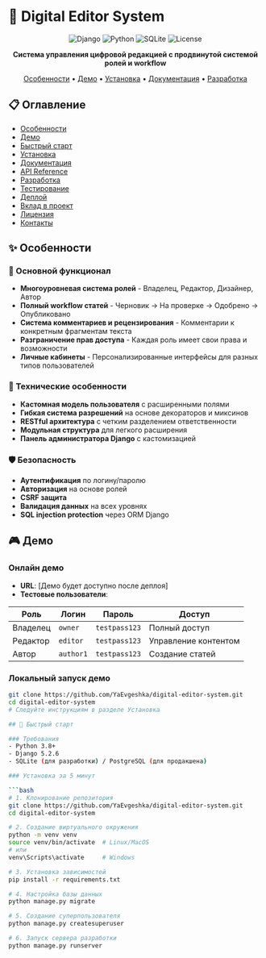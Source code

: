 # 🚀 Digital Editor System

<div align="center">

![Django](https://img.shields.io/badge/Django-5.2.6-092E20?style=for-the-badge&logo=django)
![Python](https://img.shields.io/badge/Python-3.8%2B-3776AB?style=for-the-badge&logo=python)
![SQLite](https://img.shields.io/badge/SQLite-07405E?style=for-the-badge&logo=sqlite)
![License](https://img.shields.io/badge/License-MIT-yellow?style=for-the-badge)

**Система управления цифровой редакцией с продвинутой системой ролей и workflow**

[Особенности](#-особенности) • [Демо](#-демо) • [Установка](#-установка) • [Документация](#-документация) • [Разработка](#-разработка)

</div>

## 📋 Оглавление

- [Особенности](#-особенности)
- [Демо](#-демо)
- [Быстрый старт](#-быстрый-старт)
- [Установка](#-установка)
- [Документация](#-документация)
- [API Reference](#-api-reference)
- [Разработка](#-разработка)
- [Тестирование](#-тестирование)
- [Деплой](#-деплой)
- [Вклад в проект](#-вклад-в-проект)
- [Лицензия](#-лицензия)
- [Контакты](#-контакты)

## ✨ Особенности

### 🎯 Основной функционал
- **Многоуровневая система ролей** - Владелец, Редактор, Дизайнер, Автор
- **Полный workflow статей** - Черновик → На проверке → Одобрено → Опубликовано
- **Система комментариев и рецензирования** - Комментарии к конкретным фрагментам текста
- **Разграничение прав доступа** - Каждая роль имеет свои права и возможности
- **Личные кабинеты** - Персонализированные интерфейсы для разных типов пользователей

### 🔧 Технические особенности
- **Кастомная модель пользователя** с расширенными полями
- **Гибкая система разрешений** на основе декораторов и миксинов
- **RESTful архитектура** с четким разделением ответственности
- **Модульная структура** для легкого расширения
- **Панель администратора Django** с кастомизацией

### 🛡 Безопасность
- **Аутентификация** по логину/паролю
- **Авторизация** на основе ролей
- **CSRF защита**
- **Валидация данных** на всех уровнях
- **SQL injection protection** через ORM Django

## 🎮 Демо

### Онлайн демо
- **URL**: [Демо будет доступно после деплоя]
- **Тестовые пользователи**:

| Роль | Логин | Пароль | Доступ |
|------|-------|--------|---------|
| Владелец | `owner` | `testpass123` | Полный доступ |
| Редактор | `editor` | `testpass123` | Управление контентом |
| Автор | `author1` | `testpass123` | Создание статей |

### Локальный запуск демо
```bash
git clone https://github.com/YaEvgeshka/digital-editor-system.git
cd digital-editor-system
# Следуйте инструкциям в разделе Установка

## 🚀 Быстрый старт

### Требования
- Python 3.8+
- Django 5.2.6
- SQLite (для разработки) / PostgreSQL (для продакшена)

### Установка за 5 минут

```bash
# 1. Клонирование репозитория
git clone https://github.com/YaEvgeshka/digital-editor-system.git
cd digital-editor-system

# 2. Создание виртуального окружения
python -m venv venv
source venv/bin/activate  # Linux/MacOS
# или
venv\Scripts\activate     # Windows

# 3. Установка зависимостей
pip install -r requirements.txt

# 4. Настройка базы данных
python manage.py migrate

# 5. Создание суперпользователя
python manage.py createsuperuser

# 6. Запуск сервера разработки
python manage.py runserver
